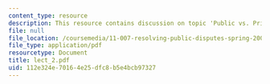 ```yaml
---
content_type: resource
description: This resource contains discussion on topic 'Public vs. Private'.
file: null
file_location: /coursemedia/11-007-resolving-public-disputes-spring-2005/112e324e70164e25dfc8b5e4bcb97327_lect_2.pdf
file_type: application/pdf
resourcetype: Document
title: lect_2.pdf
uid: 112e324e-7016-4e25-dfc8-b5e4bcb97327
---
```

